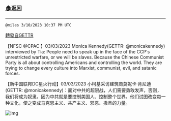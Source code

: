 ###  [:house:返回](README.md)
---


`@miles 3/10/2023 10:37 PM UTC`

[轉發自GETTR](https://gettr.com/post/p2b2xhya2b3)

【NFSC @CPAC 】03/03/2023 Monica Kennedy(GETTR: @monicakennedy) interviewed by Tia: People need to speak up in the face of the CCP's unrestricted warfare, or we will be slaves. Because the Chinese Communist Party is all about controlling Americans and controlling the world. They are trying to change every culture into Marxist, communist, evil, and satanic forces.

【新中国联邦DC星火行动】03/03/2023 小柯基采访建筑商莫妮卡·肯尼迪(GETTR: @monicakennedy)：面对中共的超限战，人们需要勇敢发声，否则，我们将成为奴隶。因为中共就是要控制美国人、控制整个世界。他们试图改变每一种文化，使之变成马克思主义、共产主义、邪恶、撒旦的力量。

![img](https://media.gettr.com/group5/getter/2023/03/10/22/13934118-0960-fdf1-6c3d-371c5a4e1321/out.jpg)
